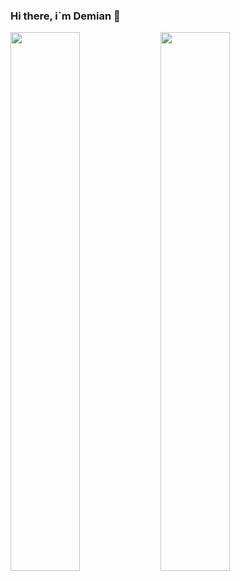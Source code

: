 ### Hi there, i`m Demian 👋
<img align="left" width="47%" src="https://github-readme-stats.vercel.app/api?username=dpdeceased&show_icons=true&theme=radical"/>
<img align="left" width="47%" src="https://github-readme-stats.vercel.app/api/top-langs/?username=dpdeceased&layout=compact"/>
